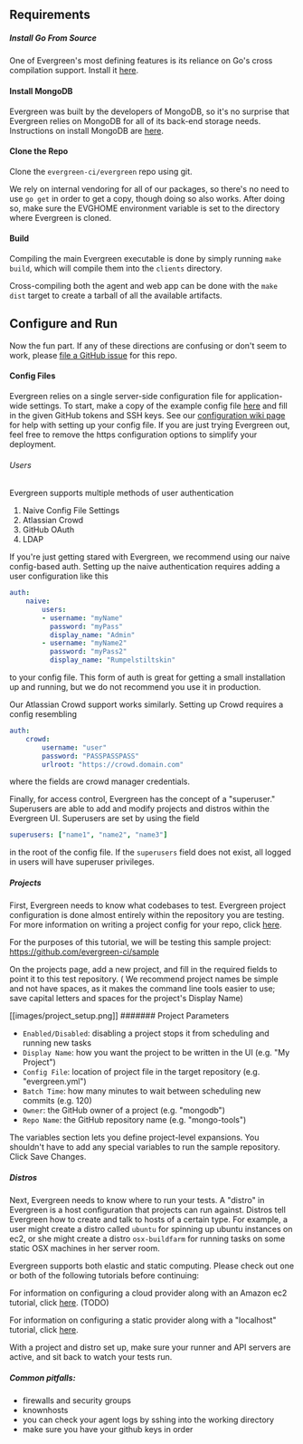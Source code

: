 ## Requirements

##### Install Go From Source
One of Evergreen's most defining features is its reliance on Go's cross compilation support. Install it [here](https://golang.org/doc/install/source).

#### Install MongoDB
Evergreen was built by the developers of MongoDB, so it's no surprise that Evergreen relies on MongoDB for all of its back-end storage needs.
Instructions on install MongoDB are [here](http://docs.mongodb.org/manual/installation/).

#### Clone the Repo
Clone the `evergreen-ci/evergreen` repo using git.

We rely on internal vendoring for all of our packages, so there's no need to use `go get` in order to get a copy, though doing so also works. After doing so, make sure the EVGHOME environment variable is set to the directory where Evergreen is cloned.

#### Build

Compiling the main Evergreen executable is done by simply running `make build`, which will compile them into the `clients` directory.

Cross-compiling both the agent and web app can be done with the `make dist` target to create a tarball of all the available artifacts.


## Configure and Run

Now the fun part.
If any of these directions are confusing or don't seem to work, please [file a GitHub issue](https://github.com/evergreen-ci/evergreen/issues) for this repo.

#### Config Files

Evergreen relies on a single server-side configuration file for application-wide settings. 
To start, make a copy of the example config file [here](https://github.com/evergreen-ci/evergreen/blob/master/docs/evg_example_config.yml) and fill in the given GitHub tokens and SSH keys.
See our [configuration wiki page](Configuration) for help with setting up your config file.
If you are just trying Evergreen out, feel free to remove the https configuration options to simplify your deployment. 

###### Users

Evergreen supports multiple methods of user authentication
 1. Naive Config File Settings
 2. Atlassian Crowd
 3. GitHub OAuth
 4. LDAP

If you're just getting stared with Evergreen, we recommend using our naive config-based auth.
Setting up the naive authentication requires adding a user configuration like this
```yaml
auth:
    naive:
        users:
        - username: "myName"
          password: "myPass"
          display_name: "Admin"
        - username: "myName2"
          password: "myPass2"
          display_name: "Rumpelstiltskin"
```
to your config file.
This form of auth is great for getting a small installation up and running, but we do not recommend you use it in production.

Our Atlassian Crowd support works similarly.
Setting up Crowd requires a config resembling
```yaml
auth:
    crowd:
        username: "user"
        password: "PASSPASSPASS"
        urlroot: "https://crowd.domain.com"
```
where the fields are crowd manager credentials.

Finally, for access control, Evergreen has the concept of a "superuser."
Superusers are able to add and modify projects and distros within the Evergreen UI.
Superusers are set by using the field
```yaml
superusers: ["name1", "name2", "name3"]
```
in the root of the config file. 
If the `superusers` field does not exist, all logged in users will have superuser privileges.

##### Projects

First, Evergreen needs to know what codebases to test.
Evergreen project configuration is done almost entirely within the repository you are testing.
For more information on writing a project config for your repo, click [here](https://github.com/evergreen-ci/evergreen/wiki/Project-Files).

For the purposes of this tutorial, we will be testing this sample project: https://github.com/evergreen-ci/sample

On the projects page, add a new project, and fill in the required fields to point it to this test repository.
( We recommend project names be simple and not have spaces, as it makes the command line tools easier to use;
save capital letters and spaces for the project's Display Name)

[[images/project_setup.png]]
####### Project Parameters
 * `Enabled/Disabled`: disabling a project stops it from scheduling and running new tasks
 * `Display Name`: how you want the project to be written in the UI (e.g. "My Project")
 * `Config File`: location of project file in the target repository (e.g. "evergreen.yml")
 * `Batch Time`: how many minutes to wait between scheduling new commits (e.g. 120)
 * `Owner`: the GitHub owner of a project (e.g. "mongodb")
 * `Repo Name`: the GitHub repository name (e.g. "mongo-tools")

The variables section lets you define project-level expansions. 
You shouldn't have to add any special variables to run the sample repository.
Click Save Changes.

##### Distros

Next, Evergreen needs to know where to run your tests.
A "distro" in Evergreen is a host configuration that projects can run against.
Distros tell Evergreen how to create and talk to hosts of a certain type.
For example, a user might create a distro called `ubuntu` for spinning up ubuntu instances on ec2,
or she might create a distro `osx-buildfarm` for running tasks on some static OSX machines in her server room.

Evergreen supports both elastic and static computing.
Please check out one or both of the following tutorials before continuing:

For information on configuring a cloud provider along with an Amazon ec2 tutorial, click [here](TODO). (TODO)

For information on configuring a static provider along with a "localhost" tutorial, click [here](https://github.com/evergreen-ci/evergreen/wiki/Static-Tutorial).

With a project and distro set up, make sure your runner and API servers are active, and sit back to watch your tests run.

##### Common pitfalls:

- firewalls and security groups
- knownhosts
- you can check your agent logs by sshing into the working directory
- make sure you have your github keys in order
